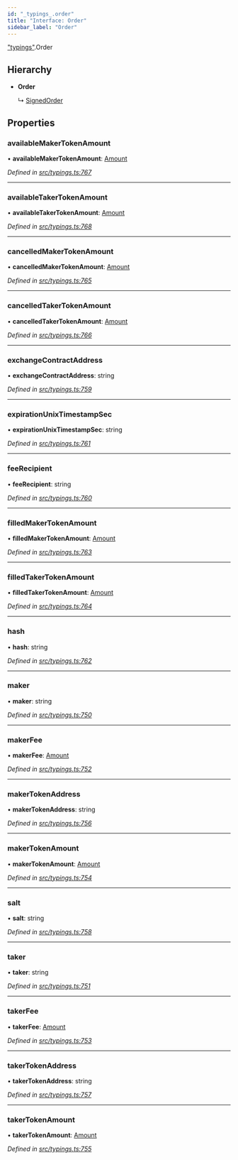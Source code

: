 ```yaml
---
id: "_typings_.order"
title: "Interface: Order"
sidebar_label: "Order"
---
```


["typings"](../modules/_typings_.md).Order

## Hierarchy

* **Order**

  ↳ [SignedOrder](_typings_.signedorder.md)

## Properties

### availableMakerTokenAmount

•  **availableMakerTokenAmount**: [Amount](_typings_.amount.md)

*Defined in [src/typings.ts:767](https://github.com/trustlines-protocol/clientlib/blob/a897659/src/typings.ts#L767)*

___

### availableTakerTokenAmount

•  **availableTakerTokenAmount**: [Amount](_typings_.amount.md)

*Defined in [src/typings.ts:768](https://github.com/trustlines-protocol/clientlib/blob/a897659/src/typings.ts#L768)*

___

### cancelledMakerTokenAmount

•  **cancelledMakerTokenAmount**: [Amount](_typings_.amount.md)

*Defined in [src/typings.ts:765](https://github.com/trustlines-protocol/clientlib/blob/a897659/src/typings.ts#L765)*

___

### cancelledTakerTokenAmount

•  **cancelledTakerTokenAmount**: [Amount](_typings_.amount.md)

*Defined in [src/typings.ts:766](https://github.com/trustlines-protocol/clientlib/blob/a897659/src/typings.ts#L766)*

___

### exchangeContractAddress

•  **exchangeContractAddress**: string

*Defined in [src/typings.ts:759](https://github.com/trustlines-protocol/clientlib/blob/a897659/src/typings.ts#L759)*

___

### expirationUnixTimestampSec

•  **expirationUnixTimestampSec**: string

*Defined in [src/typings.ts:761](https://github.com/trustlines-protocol/clientlib/blob/a897659/src/typings.ts#L761)*

___

### feeRecipient

•  **feeRecipient**: string

*Defined in [src/typings.ts:760](https://github.com/trustlines-protocol/clientlib/blob/a897659/src/typings.ts#L760)*

___

### filledMakerTokenAmount

•  **filledMakerTokenAmount**: [Amount](_typings_.amount.md)

*Defined in [src/typings.ts:763](https://github.com/trustlines-protocol/clientlib/blob/a897659/src/typings.ts#L763)*

___

### filledTakerTokenAmount

•  **filledTakerTokenAmount**: [Amount](_typings_.amount.md)

*Defined in [src/typings.ts:764](https://github.com/trustlines-protocol/clientlib/blob/a897659/src/typings.ts#L764)*

___

### hash

•  **hash**: string

*Defined in [src/typings.ts:762](https://github.com/trustlines-protocol/clientlib/blob/a897659/src/typings.ts#L762)*

___

### maker

•  **maker**: string

*Defined in [src/typings.ts:750](https://github.com/trustlines-protocol/clientlib/blob/a897659/src/typings.ts#L750)*

___

### makerFee

•  **makerFee**: [Amount](_typings_.amount.md)

*Defined in [src/typings.ts:752](https://github.com/trustlines-protocol/clientlib/blob/a897659/src/typings.ts#L752)*

___

### makerTokenAddress

•  **makerTokenAddress**: string

*Defined in [src/typings.ts:756](https://github.com/trustlines-protocol/clientlib/blob/a897659/src/typings.ts#L756)*

___

### makerTokenAmount

•  **makerTokenAmount**: [Amount](_typings_.amount.md)

*Defined in [src/typings.ts:754](https://github.com/trustlines-protocol/clientlib/blob/a897659/src/typings.ts#L754)*

___

### salt

•  **salt**: string

*Defined in [src/typings.ts:758](https://github.com/trustlines-protocol/clientlib/blob/a897659/src/typings.ts#L758)*

___

### taker

•  **taker**: string

*Defined in [src/typings.ts:751](https://github.com/trustlines-protocol/clientlib/blob/a897659/src/typings.ts#L751)*

___

### takerFee

•  **takerFee**: [Amount](_typings_.amount.md)

*Defined in [src/typings.ts:753](https://github.com/trustlines-protocol/clientlib/blob/a897659/src/typings.ts#L753)*

___

### takerTokenAddress

•  **takerTokenAddress**: string

*Defined in [src/typings.ts:757](https://github.com/trustlines-protocol/clientlib/blob/a897659/src/typings.ts#L757)*

___

### takerTokenAmount

•  **takerTokenAmount**: [Amount](_typings_.amount.md)

*Defined in [src/typings.ts:755](https://github.com/trustlines-protocol/clientlib/blob/a897659/src/typings.ts#L755)*
